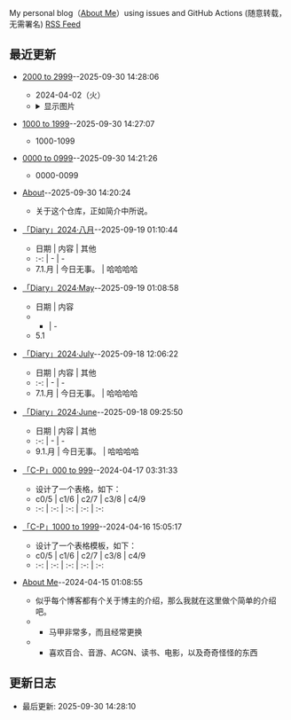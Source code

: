 My personal blog（[About Me](https://github.com/bingdu748/Laboratory_of_Mad_Scientist/issues/7)）using issues and GitHub Actions (随意转载，无需署名)
[RSS Feed](https://raw.githubusercontent.com/bingdu748/Laboratory_of_Mad_Scientist/master/feed.xml)

## 最近更新
- [2000 to 2999](https://github.com/bingdu748/Laboratory_of_Mad_Scientist/issues/4)--2025-09-30 14:28:06
  - 2024-04-02（火）
  - <details><summary>显示图片</summary>

- [1000 to 1999](https://github.com/bingdu748/Laboratory_of_Mad_Scientist/issues/3)--2025-09-30 14:27:07
  - 1000-1099

- [0000 to 0999](https://github.com/bingdu748/Laboratory_of_Mad_Scientist/issues/2)--2025-09-30 14:21:26
  - 0000-0099

- [About](https://github.com/bingdu748/Laboratory_of_Mad_Scientist/issues/1)--2025-09-30 14:20:24
  - 关于这个仓库，正如简介中所说。

- [「Diary」2024·八月](https://github.com/bingdu748/Laboratory_of_Mad_Scientist/issues/11)--2025-09-19 01:10:44
  - 日期 | 内容 | 其他
  - :-: | - | -
  - 7.1.月 | 今日无事。 | 哈哈哈哈

- [「Diary」2024·May](https://github.com/bingdu748/Laboratory_of_Mad_Scientist/issues/8)--2025-09-19 01:08:58
  - 日期 | 内容
  - - | -
  - 5.1

- [「Diary」2024·July](https://github.com/bingdu748/Laboratory_of_Mad_Scientist/issues/10)--2025-09-18 12:06:22
  - 日期 | 内容 | 其他
  - :-: | - | -
  - 7.1.月 | 今日无事。 | 哈哈哈哈

- [「Diary」2024·June](https://github.com/bingdu748/Laboratory_of_Mad_Scientist/issues/9)--2025-09-18 09:25:50
  - 日期 | 内容 | 其他
  - :-: | - | -
  - 9.1.月 | 今日无事。 | 哈哈哈哈

- [「C-P」000 to 999](https://github.com/bingdu748/Laboratory_of_Mad_Scientist/issues/5)--2024-04-17 03:31:33
  - 设计了一个表格，如下：
  - c0/5 | c1/6 | c2/7 | c3/8 | c4/9
  - :-: |  :-: |  :-: |  :-: | :-:

- [「C-P」1000 to 1999](https://github.com/bingdu748/Laboratory_of_Mad_Scientist/issues/6)--2024-04-16 15:05:17
  - 设计了一个表格模板，如下：
  - c0/5 | c1/6 | c2/7 | c3/8 | c4/9
  - :-: |  :-: |  :-: |  :-: | :-:

- [About Me](https://github.com/bingdu748/Laboratory_of_Mad_Scientist/issues/7)--2024-04-15 01:08:55
  - 似乎每个博客都有个关于博主的介绍，那么我就在这里做个简单的介绍吧。
  - - 马甲非常多，而且经常更换
  - - 喜欢百合、音游、ACGN、读书、电影，以及奇奇怪怪的东西



## 更新日志
- 最后更新: 2025-09-30 14:28:10
